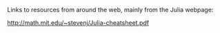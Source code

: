 Links to resources from around the web, mainly from the Julia webpage:


http://math.mit.edu/~stevenj/Julia-cheatsheet.pdf
